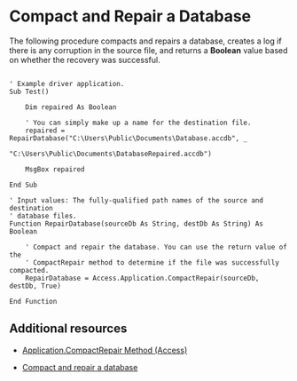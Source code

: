 
# Compact and Repair a Database

The following procedure compacts and repairs a database, creates a log if there is any corruption in the source file, and returns a  **Boolean** value based on whether the recovery was successful.


```Visual Basic

' Example driver application.
Sub Test()

    Dim repaired As Boolean

    ' You can simply make up a name for the destination file.
    repaired = RepairDatabase("C:\Users\Public\Documents\Database.accdb", _
                              "C:\Users\Public\Documents\DatabaseRepaired.accdb")

    MsgBox repaired

End Sub

' Input values: The fully-qualified path names of the source and destination
' database files.
Function RepairDatabase(sourceDb As String, destDb As String) As Boolean
 
    ' Compact and repair the database. You can use the return value of the
    ' CompactRepair method to determine if the file was successfully compacted.
    RepairDatabase = Access.Application.CompactRepair(sourceDb, destDb, True)

End Function

```

## Additional resources

- [Application.CompactRepair Method (Access)](4820fd79-d907-21bc-0ad5-5fc096c1ef3b.md)

- [Compact and repair a database](https://support.office.com/en-us/article/Compact-and-repair-a-database-6EE60F16-AED0-40AC-BF22-85FA9F4005B2)
